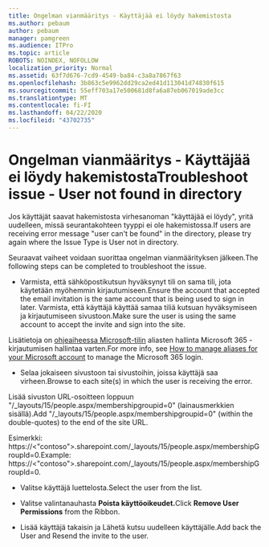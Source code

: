 ```yaml
---
title: Ongelman vianmääritys - Käyttäjää ei löydy hakemistosta
ms.author: pebaum
author: pebaum
manager: pamgreen
ms.audience: ITPro
ms.topic: article
ROBOTS: NOINDEX, NOFOLLOW
localization_priority: Normal
ms.assetid: 63f7d676-7cd9-4549-ba84-c3a8a7867f63
ms.openlocfilehash: 3b863c5e9962dd29ca2ed41d113041d74830f615
ms.sourcegitcommit: 55eff703a17e500681d8fa6a87eb067019ade3cc
ms.translationtype: MT
ms.contentlocale: fi-FI
ms.lasthandoff: 04/22/2020
ms.locfileid: "43702735"
---
```

# <a name="troubleshoot-issue---user-not-found-in-directory"></a><span data-ttu-id="908f3-102">Ongelman vianmääritys - Käyttäjää ei löydy hakemistosta</span><span class="sxs-lookup"><span data-stu-id="908f3-102">Troubleshoot issue - User not found in directory</span></span>

<span data-ttu-id="908f3-103">Jos käyttäjät saavat hakemistosta virhesanoman "käyttäjää ei löydy", yritä uudelleen, missä seurantakohteen tyyppi ei ole hakemistossa.</span><span class="sxs-lookup"><span data-stu-id="908f3-103">If users are receiving error message "user can't be found" in the directory, please try again where the Issue Type is User not in directory.</span></span>

<span data-ttu-id="908f3-104">Seuraavat vaiheet voidaan suorittaa ongelman vianmäärityksen jälkeen.</span><span class="sxs-lookup"><span data-stu-id="908f3-104">The following steps can be completed to troubleshoot the issue.</span></span>

- <span data-ttu-id="908f3-105">Varmista, että sähköpostikutsun hyväksynyt tili on sama tili, jota käytetään myöhemmin kirjautumiseen.</span><span class="sxs-lookup"><span data-stu-id="908f3-105">Ensure the account that accepted the email invitation is the same account that is being used to sign in later.</span></span> <span data-ttu-id="908f3-106">Varmista, että käyttäjä käyttää samaa tiliä kutsuan hyväksymiseen ja kirjautumiseen sivustoon.</span><span class="sxs-lookup"><span data-stu-id="908f3-106">Make sure the user is using the same account to accept the invite and sign into the site.</span></span> 

<span data-ttu-id="908f3-107">Lisätietoja on [ohjeaiheessa Microsoft-tilin</a> aliasten hallinta Microsoft 365 -kirjautumisen hallintaa varten](https://support.microsoft.com/help/12407/microsoft-account-how-to-manage-aliases).</span><span class="sxs-lookup"><span data-stu-id="908f3-107">For more info, see [How to manage aliases for your Microsoft account</a> to manage the Microsoft 365 login](https://support.microsoft.com/help/12407/microsoft-account-how-to-manage-aliases).</span></span> 

- <span data-ttu-id="908f3-108">Selaa jokaiseen sivustoon tai sivustoihin, joissa käyttäjä saa virheen.</span><span class="sxs-lookup"><span data-stu-id="908f3-108">Browse to each site(s) in which the user is receiving the error.</span></span> 

<span data-ttu-id="908f3-109">Lisää sivuston URL-osoitteen loppuun "/_layouts/15/people.aspx/membershipgroupid=0" (lainausmerkkien sisällä).</span><span class="sxs-lookup"><span data-stu-id="908f3-109">Add "/_layouts/15/people.aspx/membershipgroupid=0" (within the double-quotes) to the end of the site URL.</span></span> 

<span data-ttu-id="908f3-110">Esimerkki: https://<"contoso">.sharepoint.com/_layouts/15/people.aspx/membershipGroupId=0.</span><span class="sxs-lookup"><span data-stu-id="908f3-110">Example: https://<"contoso">.sharepoint.com/_layouts/15/people.aspx/membershipGroupId=0.</span></span>

- <span data-ttu-id="908f3-111">Valitse käyttäjä luettelosta.</span><span class="sxs-lookup"><span data-stu-id="908f3-111">Select the user from the list.</span></span>

- <span data-ttu-id="908f3-112">Valitse valintanauhasta **Poista käyttöoikeudet.**</span><span class="sxs-lookup"><span data-stu-id="908f3-112">Click **Remove User Permissions** from the Ribbon.</span></span> 
-  <span data-ttu-id="908f3-113">Lisää käyttäjä takaisin ja Lähetä kutsu uudelleen käyttäjälle.</span><span class="sxs-lookup"><span data-stu-id="908f3-113">Add back the User and Resend the invite to the user.</span></span>

